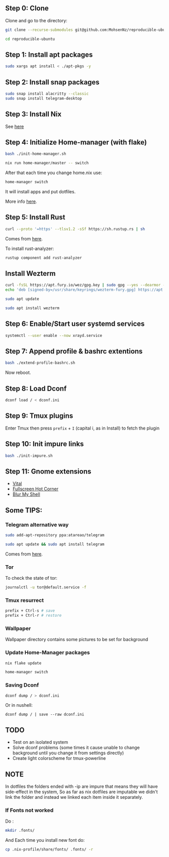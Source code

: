 ## Step 0: Clone

Clone and go to the directory:

```bash
git clone --recurse-submodules git@github.com:MohsenNz/reproducible-ubuntu.git
```

```bash
cd reproducible-ubuntu
```

## Step 1: Install apt packages

```bash
sudo xargs apt install < ./apt-pkgs -y 
```

## Step 2: Install snap packages

```bash
sudo snap install alacritty --classic
sudo snap install telegram-desktop
```

## Step 3: Install Nix

See [here](https://zero-to-nix.com/start/install)

## Step 4: Initialize Home-manager (with flake)

```bash
bash ./init-home-manager.sh
```

```bash
nix run home-manager/master -- switch
```

After that each time you change home.nix use:

```bash
home-manager switch
```

It will install apps and put dotfiles.

More info [here](https://nix-community.github.io/home-manager/index.xhtml#sec-flakes-standalone).

## Step 5: Install Rust

```bash
curl --proto '=https' --tlsv1.2 -sSf https://sh.rustup.rs | sh
```

Comes from [here](https://www.rust-lang.org/tools/install).

To install rust-analyzer:

```bash
rustup component add rust-analyzer
```

## Install Wezterm

```bash
curl -fsSL https://apt.fury.io/wez/gpg.key | sudo gpg --yes --dearmor -o /usr/share/keyrings/wezterm-fury.gpg
echo 'deb [signed-by=/usr/share/keyrings/wezterm-fury.gpg] https://apt.fury.io/wez/ * *' | sudo tee /etc/apt/sources.list.d/wezterm.list
```

```bash
sudo apt update
```

```bash
sudo apt install wezterm
```

## Step 6: Enable/Start user systemd services

```bash
systemctl --user enable --now xrayd.service
```

## Step 7: Append profile & bashrc extentions

```bash
bash ./extend-profile-bashrc.sh
```

Now reboot.

## Step 8: Load Dconf

```bash
dconf load / < dconf.ini
```

## Step 9: Tmux plugins

Enter Tmux then press `prefix` + `I` (capital i, as in Install) to fetch the plugin


## Step 10: Init impure links

```bash
bash ./init-impure.sh
```

## Step 11: Gnome extensions

- [Vital](https://extensions.gnome.org/extension/1460/vitals/)
- [Fullscreen Hot Corner](https://extensions.gnome.org/extension/1562/fullscreen-hot-corner/)
- [Blur My Shell](https://extensions.gnome.org/extension/3193/blur-my-shell/)

## Some TIPS:

### Telegram alternative way

```bash
sudo add-apt-repository ppa:atareao/telegram
```

```bash
sudo apt update && sudo apt install telegram
```

Comes from [here](https://www.omgubuntu.co.uk/2019/08/how-to-install-telegram-on-ubuntu).

### Tor

To check the state of tor:

```bash
journalctl -u tor@default.service -f
```

### Tmux resurrect

```bash
prefix + Ctrl-s # save
prefix + Ctrl-r # restore
```

### Wallpaper

Wallpaper directory contains some pictures to be set for background

### Update Home-Manager packages

```nix
nix flake update
```

```bash
home-manager switch
```

### Saving Dconf

```bash
dconf dump / > dconf.ini
```

Or in nushell:

```nu
dconf dump / | save --raw dconf.ini
```

## TODO
- Test on an isolated system
- Solve dconf problems (some times it cause unable to change background until you change it from settings directly)
- Create light colorscheme for tmux-powerline

## NOTE
In dotfiles the folders ended with -ip are impure that means they will have side-effect 
in the system, So as far as nix dotfiles are imputable we didn't link the folder and instead 
we linked each item inside it separately.

### If Fonts not worked
Do :

```bash
mkdir .fonts/
```

And Each time you install new font do:

```bash
cp .nix-profile/share/fonts/ .fonts/ -r
```
